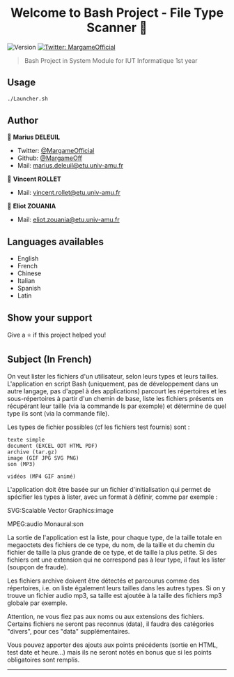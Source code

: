 <h1 align="center">Welcome to Bash Project - File Type Scanner 👋</h1>
<p>
  <img alt="Version" src="https://img.shields.io/badge/version-1.0-blue.svg?cacheSeconds=2592000" />
  <a href="https://twitter.com/MargameOfficial" target="_blank">
    <img alt="Twitter: MargameOfficial" src="https://img.shields.io/twitter/follow/MargameOfficial.svg?style=social" />
  </a>
</p>

> Bash Project in System Module for IUT Informatique 1st year

## Usage

```sh
./Launcher.sh
```

## Author

👤 **Marius DELEUIL**

* Twitter: [@MargameOfficial](https://twitter.com/MargameOfficial)
* Github: [@MargameOff](https://github.com/MargameOff)
* Mail: marius.deleuil@etu.univ-amu.fr

👤 **Vincent ROLLET**

* Mail: vincent.rollet@etu.univ-amu.fr

👤 **Eliot ZOUANIA**

* Mail: eliot.zouania@etu.univ-amu.fr

## Languages availables

* English
* French
* Chinese
* Italian
* Spanish
* Latin

## Show your support

Give a ⭐️ if this project helped you!

## Subject (In French)

On veut lister les fichiers d'un utilisateur, selon leurs types et leurs tailles. L'application en script Bash (uniquement, pas de développement dans un autre langage, pas d'appel à des applications) parcourt les répertoires et les sous-répertoires à partir d'un chemin de base, liste les fichiers présents en récupérant leur taille (via la commande ls par exemple) et détermine de quel type ils sont (via la commande file).

Les types de fichier possibles (cf les fichiers test fournis) sont :

    texte simple
    document (EXCEL ODT HTML PDF)
    archive (tar.gz)
    image (GIF JPG SVG PNG)
    son (MP3)

    vidéos (MP4 GIF animé)

L'application doit être basée sur un fichier d'initialisation qui permet de spécifier les types à lister, avec un format à définir, comme par exemple :

SVG:Scalable Vector Graphics:image

MPEG:audio Monaural:son

La sortie de l'application est la liste, pour chaque type, de la taille totale en megaoctets des fichiers de ce type, du nom, de la taille et du chemin du fichier de taille la plus grande de ce type, et de taille la plus petite. Si des fichiers ont une extension qui ne correspond pas à leur type, il faut les lister (soupçon de fraude).

Les fichiers archive doivent être détectés et parcourus comme des répertoires, i.e. on liste également leurs tailles dans les autres types. Si on y trouve un fichier audio mp3, sa taille est ajoutée à la taille des fichiers mp3 globale par exemple.

Attention, ne vous fiez pas aux noms ou aux extensions des fichiers. Certains fichiers ne seront pas reconnus (data), il faudra des catégories "divers", pour ces "data" supplémentaires.

Vous pouvez apporter des ajouts aux points précédents (sortie en HTML, test date et heure...) mais ils ne seront notés en bonus que si les points obligatoires sont remplis.

***
